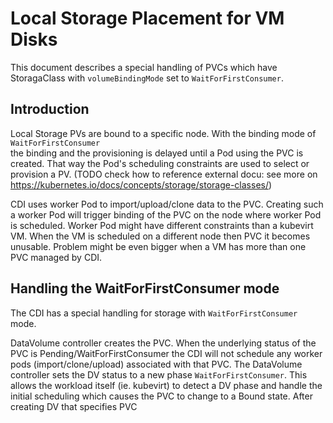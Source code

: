# Local Storage Placement for VM Disks

This document describes a special handling of PVCs which have StoragaClass with `volumeBindingMode` set to `WaitForFirstConsumer`.  

## Introduction

Local Storage PVs are bound to a specific node. With the binding mode of `WaitForFirstConsumer`  
the binding and the provisioning is delayed until a Pod using the PVC is created. That way the Pod's scheduling constraints
are used to select or provision a PV. (TODO check how to reference external docu: see more on https://kubernetes.io/docs/concepts/storage/storage-classes/)

CDI uses worker Pod to import/upload/clone data to the PVC. Creating such a worker Pod will trigger binding of the PVC 
on the node where worker Pod is scheduled. Worker Pod might have different constraints than a kubevirt VM. When the VM is 
scheduled on a different node then PVC it becomes unusable. Problem might be even bigger when a VM has more than one PVC 
managed by CDI.

## Handling the WaitForFirstConsumer mode

The CDI has a special handling for storage with `WaitForFirstConsumer` mode.

DataVolume controller creates the PVC. When the underlying status of the PVC is Pending/WaitForFirstConsumer 
the CDI will not schedule any worker pods (import/clone/upload) associated with that PVC. The DataVolume controller sets 
the DV status to a new phase `WaitForFirstConsumer`. This allows the workload itself (ie. kubevirt) 
to detect a DV phase and handle the initial scheduling which causes the PVC to change to a Bound state.
After creating DV that specifies PVC 